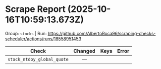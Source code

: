 # Scrape Report (2025-10-16T10:59:13.673Z)

Group: `stocks`  |  Run: https://github.com/AlbertoRoca96/scraping-checks-scheduler/actions/runs/18558951453

| Check | Changed | Keys | Error |
|---|:---:|:--|:--|
| `stock_ntdoy_global_quote` | — |  |  |
